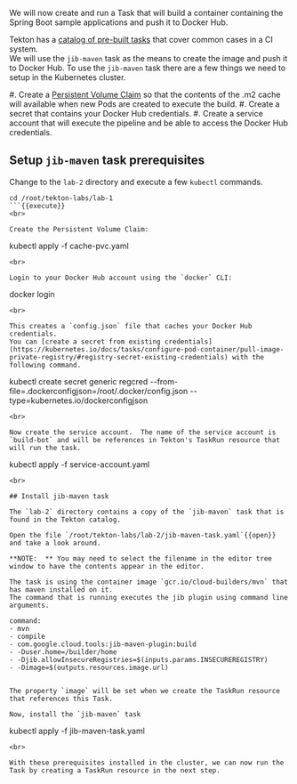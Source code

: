 We will now create and run a Task that will build a container containing the Spring Boot sample applications and push it to Docker Hub.

Tekton has a [catalog of pre-built tasks](https://github.com/tektoncd/catalog) that cover common cases in a CI system.  
We will use the `jib-maven` task as the means to create the image and push it to Docker Hub.
To use the `jib-maven` task there are a few things we need to setup in the Kubernetes cluster.

#. Create a [Persistent Volume Claim](https://kubernetes.io/docs/concepts/storage/persistent-volumes/) so that the contents of the .m2 cache will available when new Pods are created to execute the build.
#. Create a secret that contains your Docker Hub credentials.
#. Create a service account that will execute the pipeline and be able to access the Docker Hub credentials.

## Setup `jib-maven` task prerequisites

Change to the `lab-2` directory and execute a few `kubectl` commands.

```
cd /root/tekton-labs/lab-1
```{{execute}}
<br>

Create the Persistent Volume Claim:

```
kubectl apply -f cache-pvc.yaml
```{{execute}}
<br>

Login to your Docker Hub account using the `docker` CLI:

```
docker login
```{{execute}}
<br>

This creates a `config.json` file that caches your Docker Hub credentials.
You can [create a secret from existing credentials](https://kubernetes.io/docs/tasks/configure-pod-container/pull-image-private-registry/#registry-secret-existing-credentials) with the following command.

```
kubectl create secret generic regcred  --from-file=.dockerconfigjson=/root/.docker/config.json --type=kubernetes.io/dockerconfigjson
```{{execute}}
<br>

Now create the service account.  The name of the service account is `build-bot` and will be references in Tekton's TaskRun resource that will run the task.

```
kubectl apply -f service-account.yaml
```{{execute}}
<br>

## Install jib-maven task

The `lab-2` directory contains a copy of the `jib-maven` task that is found in the Tekton catalog.

Open the file `/root/tekton-labs/lab-2/jib-maven-task.yaml`{{open}} and take a look around.

**NOTE:  ** You may need to select the filename in the editor tree window to have the contents appear in the editor.

The task is using the container image `gcr.io/cloud-builders/mvn` that has maven installed on it.
The command that is running executes the jib plugin using command line arguments.

```
    command:
    - mvn
    - compile
    - com.google.cloud.tools:jib-maven-plugin:build
    - -Duser.home=/builder/home
    - -Djib.allowInsecureRegistries=$(inputs.params.INSECUREREGISTRY)
    - -Dimage=$(outputs.resources.image.url)
```

The property `image` will be set when we create the TaskRun resource that references this Task.

Now, install the `jib-maven` task

```
kubectl apply -f jib-maven-task.yaml
```{{execute}}
<br>

With these prerequisites installed in the cluster, we can now run the Task by creating a TaskRun resource in the next step.

